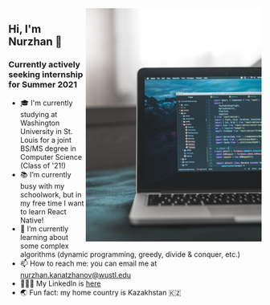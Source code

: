 <img align="right" src="https://github.com/nurzhankanatzhanov/nurzhankanatzhanov/blob/main/altumcode-zE007SNgcdE-unsplash.jpg" alt="Background Picture" width=350px height=465px/>

## Hi, I'm Nurzhan 👋

### Currently actively seeking internship for Summer 2021

- 🎓 I'm currently studying at Washington University in St. Louis for a joint BS/MS degree in Computer Science (Class of '21!)
- 📚 I’m currently busy with my schoolwork, but in my free time I want to learn React Native!
- 🏫 I’m currently learning about some complex algorithms (dynamic programming, greedy, divide & conquer, etc.)
- 📫 How to reach me: you can email me at nurzhan.kanatzhanov@wustl.edu
- 👨🏻‍💻 My LinkedIn is [here](https://www.linkedin.com/in/nurzhan-kanatzhanov/)
- 🌏 Fun fact: my home country is Kazakhstan 🇰🇿
